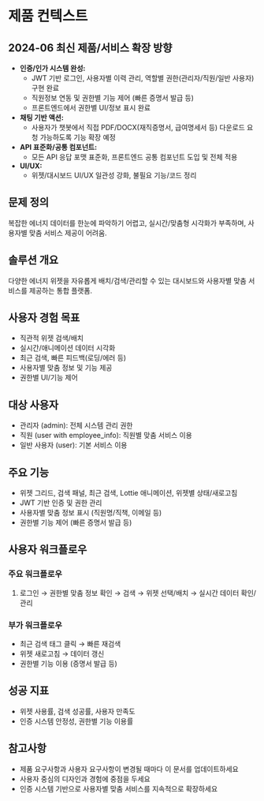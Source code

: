# 제품 컨텍스트

## 2024-06 최신 제품/서비스 확장 방향

- **인증/인가 시스템 완성:**
  - JWT 기반 로그인, 사용자별 이력 관리, 역할별 권한(관리자/직원/일반 사용자) 구현 완료
  - 직원정보 연동 및 권한별 기능 제어 (빠른 증명서 발급 등)
  - 프론트엔드에서 권한별 UI/정보 표시 완료
- **채팅 기반 액션:**
  - 사용자가 챗봇에서 직접 PDF/DOCX(재직증명서, 급여명세서 등) 다운로드 요청 가능하도록 기능 확장 예정
- **API 표준화/공통 컴포넌트:**
  - 모든 API 응답 포맷 표준화, 프론트엔드 공통 컴포넌트 도입 및 전체 적용
- **UI/UX:**
  - 위젯/대시보드 UI/UX 일관성 강화, 불필요 기능/코드 정리

## 문제 정의
복잡한 에너지 데이터를 한눈에 파악하기 어렵고, 실시간/맞춤형 시각화가 부족하며, 사용자별 맞춤 서비스 제공이 어려움.

## 솔루션 개요
다양한 에너지 위젯을 자유롭게 배치/검색/관리할 수 있는 대시보드와 사용자별 맞춤 서비스를 제공하는 통합 플랫폼.

## 사용자 경험 목표
- 직관적 위젯 검색/배치
- 실시간/애니메이션 데이터 시각화
- 최근 검색, 빠른 피드백(로딩/에러 등)
- 사용자별 맞춤 정보 및 기능 제공
- 권한별 UI/기능 제어

## 대상 사용자
- 관리자 (admin): 전체 시스템 관리 권한
- 직원 (user with employee_info): 직원별 맞춤 서비스 이용
- 일반 사용자 (user): 기본 서비스 이용

## 주요 기능
- 위젯 그리드, 검색 패널, 최근 검색, Lottie 애니메이션, 위젯별 상태/새로고침
- JWT 기반 인증 및 권한 관리
- 사용자별 맞춤 정보 표시 (직원명/직책, 이메일 등)
- 권한별 기능 제어 (빠른 증명서 발급 등)

## 사용자 워크플로우
### 주요 워크플로우
1. 로그인 → 권한별 맞춤 정보 확인 → 검색 → 위젯 선택/배치 → 실시간 데이터 확인/관리

### 부가 워크플로우
- 최근 검색 태그 클릭 → 빠른 재검색
- 위젯 새로고침 → 데이터 갱신
- 권한별 기능 이용 (증명서 발급 등)

## 성공 지표
- 위젯 사용률, 검색 성공률, 사용자 만족도
- 인증 시스템 안정성, 권한별 기능 이용률

## 참고사항
- 제품 요구사항과 사용자 요구사항이 변경될 때마다 이 문서를 업데이트하세요
- 사용자 중심의 디자인과 경험에 중점을 두세요
- 인증 시스템 기반으로 사용자별 맞춤 서비스를 지속적으로 확장하세요 